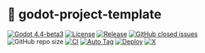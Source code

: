 # 🤖 godot-project-template

[![Godot 4.4-beta3](https://img.shields.io/badge/Godot-v4.4--beta3-%23478cbf?logo=godot-engine&logoColor=fff&labelColor=)](https://godotengine.org/download/archive/4.4-beta3/)
[![License](https://img.shields.io/github/license/joshuafolkken/godot-project-template)](https://github.com/joshuafolkken/godot-project-template/blob/main/LICENSE)
[![Release](https://img.shields.io/github/v/release/joshuafolkken/godot-project-template)](https://github.com/joshuafolkken/godot-project-template/releases)
[![GitHub closed issues](https://img.shields.io/github/issues-closed-raw/joshuafolkken/godot-project-template)](https://github.com/joshuafolkken/godot-project-template/issues?q=is%3Aissue%20state%3Aclosed)
![GitHub repo size](https://img.shields.io/github/repo-size/joshuafolkken/godot-project-template)
[![CI](https://github.com/joshuafolkken/godot-project-template/actions/workflows/ci.yml/badge.svg)](https://github.com/joshuafolkken/godot-project-template/actions/workflows/ci.yml)
[![Auto Tag](https://github.com/joshuafolkken/godot-project-template/actions/workflows/auto-tag.yml/badge.svg)](https://github.com/joshuafolkken/godot-project-template/actions/workflows/auto-tag.yml)
[![Deploy](https://github.com/joshuafolkken/godot-project-template/actions/workflows/deploy-web.yml/badge.svg)](https://github.com/joshuafolkken/godot-project-template/actions/workflows/deploy-web.yml)
[![X](https://img.shields.io/badge/Follow-%40joshuafolkken-purple?logo=x&logoColor=fffffflabelColor=)](https://x.com/joshuafolkken)
